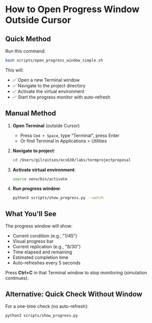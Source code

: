 # How to Open Progress Window Outside Cursor

## Quick Method

Run this command:
```bash
bash scripts/open_progress_window_simple.sh
```

This will:
- ✅ Open a new Terminal window
- ✅ Navigate to the project directory
- ✅ Activate the virtual environment
- ✅ Start the progress monitor with auto-refresh

## Manual Method

1. **Open Terminal** (outside Cursor)
   - Press `Cmd + Space`, type "Terminal", press Enter
   - Or find Terminal in Applications > Utilities

2. **Navigate to project**:
   ```bash
   cd /Users/gilraitses/ecs630/labs/termprojectproposal
   ```

3. **Activate virtual environment**:
   ```bash
   source venv/bin/activate
   ```

4. **Run progress window**:
   ```bash
   python3 scripts/show_progress.py --watch
   ```

## What You'll See

The progress window will show:
- Current condition (e.g., "1/45")
- Visual progress bar
- Current replication (e.g., "8/30")
- Time elapsed and remaining
- Estimated completion time
- Auto-refreshes every 5 seconds

Press **Ctrl+C** in that Terminal window to stop monitoring (simulation continues).

## Alternative: Quick Check Without Window

For a one-time check (no auto-refresh):
```bash
python3 scripts/show_progress.py
```



